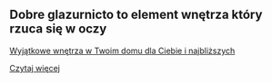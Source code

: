 ## Dobre glazurnicto to element wnętrza który rzuca się w oczy 

<u>Wyjątkowe wnętrza w Twoim domu dla Ciebie i najbliższych</u>

[Czytaj więcej](https://github.com/mflisikowski/testowe/edit/main/posts/Hero.md)
